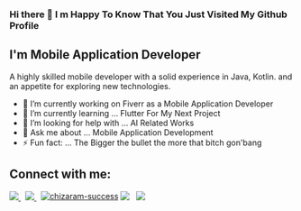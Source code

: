 ### Hi there 👋 I m Happy To Know That You Just Visited My Github Profile


## I'm Mobile Application Developer 
  A highly skilled mobile developer with a solid experience in Java, Kotlin. and an appetite for exploring new technologies.
  
  
- 🔭 I’m currently working on Fiverr as a Mobile Application Developer
- 🌱 I’m currently learning ... Flutter For My Next Project
- 🤔 I’m looking for help with ... AI Related Works
- 💬 Ask me about ... Mobile Application Development
- ⚡ Fun fact: ... The Bigger the bullet the more that bitch gon'bang

## Connect with me:

<a href="https://www.linkedin.com/in/ayoub-ghoudan-36a122161/" alt="Connect on LinkedIn"> 
  <img src="https://img.shields.io/badge/linkedin-%230077B5.svg?&style=for-the-badge&logo=linkedin&logoColor=white" />
</a>&nbsp;
<a href="mailto:killerb70000@gmail.com">
  <img src="https://img.shields.io/badge/email me-%23D14836.svg?&style=for-the-badge&logo=gmail&logoColor=white" />
</a>&nbsp;
  <a href="https://www.treeprog.tk/" target="blank"><img align="top" src="https://img.shields.io/badge/WebSite%20-%23323330.svg?&style=for-the-badge" alt="chizaram-success"/></a>
  <img src="https://gpvc.arturio.dev/GhoudanAyoub" />&nbsp;&nbsp;
   <img src="https://github-readme-stats.vercel.app/api?username=GhoudanAyoub&&show_icons=true&title_color=ffffff&icon_color=bb2acf&text_color=daf7dc&bg_color=191919">
